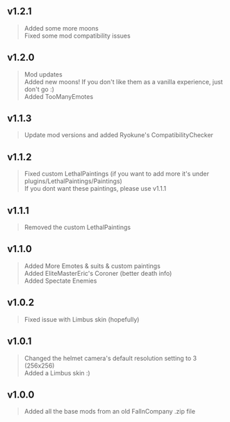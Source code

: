 ## v1.2.1
> Added some more moons\
> Fixed some mod compatibility issues

## v1.2.0
> Mod updates\
> Added new moons! If you don't like them as a vanilla experience, just don't go :)\
> Added TooManyEmotes

## v1.1.3
> Update mod versions and added Ryokune's CompatibilityChecker

## v1.1.2
> Fixed custom LethalPaintings (if you want to add more it's under plugins/LethalPaintings/Paintings)\
>If you dont want these paintings, please use v1.1.1

## v1.1.1
> Removed the custom LethalPaintings

## v1.1.0
> Added More Emotes & suits & custom paintings\
> Added EliteMasterEric's Coroner (better death info)\
> Added Spectate Enemies

## v1.0.2
> Fixed issue with Limbus skin (hopefully)

## v1.0.1
> Changed the helmet camera's default resolution setting to 3 (256x256)\
Added a Limbus skin :)

## v1.0.0
> Added all the base mods from an old FallnCompany .zip file